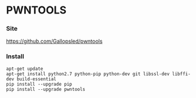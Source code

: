 # **PWNTOOLS**

### **Site**
<https://github.com/Gallopsled/pwntools>

### **Install**

```
apt-get update
apt-get install python2.7 python-pip python-dev git libssl-dev libffi-dev build-essential
pip install --upgrade pip
pip install --upgrade pwntools
```
